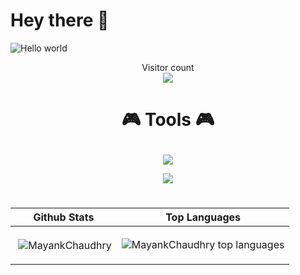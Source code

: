 # Hey there :wave:

<img src="https://raw.githubusercontent.com/sagar-viradiya/sagar-viradiya/master/resources/banner.png" alt="Hello world">

<p align="center"> 
  Visitor count<br>
  <img src="https://profile-counter.glitch.me/Mynkchaudhry/count.svg" />
</p>
<h1 align="center" >



🎮 Tools 🎮 



</h1>
<p align="center">
  <a href="https://github.com/Mynkchaudhry">
    <img src="https://skillicons.dev/icons?i=html,css,bootstrap" />
  </a>
</p>

<p align="center">
  <a href="https://github.com/Mynkchaudhry">
    <img src="https://skillicons.dev/icons?i=c,java,python" />
  </a>
</p>




 
 <h1 align="center">
 
|   Github Stats    |   Top Languages             |
|    -----------    |   -----------------------   |
| <p>&nbsp;<img align="center" src="https://github-readme-stats.vercel.app/api?username=Mynkchaudhry&show_icons=true&theme=dracula" alt="MayankChaudhry" /></p> | ![MayankChaudhry top languages](https://github-readme-stats.vercel.app/api/top-langs/?username=Mynkchaudhry&hide=CSS&langs_count=10&show_icons=true&title_color=f6c32c&icon_color=f6c32c&text_color=9f9f9f&bg_color=151515&count_private=true&layout=compact) |

 </h1>

